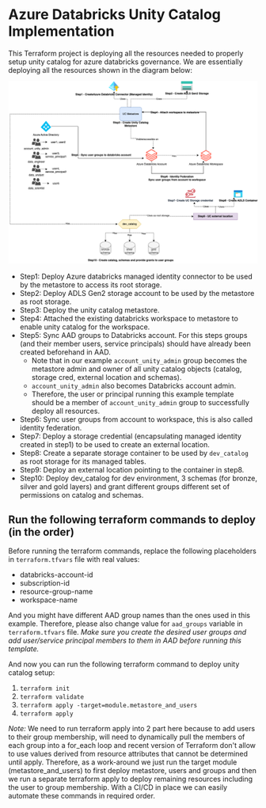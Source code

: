 # Azure Databricks Unity Catalog Implementation

This Terraform project is deploying all the resources needed to properly setup unity catalog for azure databricks governance. We are essentially deploying all the resources shown in the diagram below:

![UC Image](uc.png)


- Step1: Deploy Azure databricks managed identity connector to be used by the metastore to access its root storage.
- Step2: Deploy ADLS Gen2 storage account to be used by the metastore as root storage.
- Step3: Deploy the unity catalog metastore.
- Step4: Attached the existing databricks workspace to metastore to enable unity catalog for the workspace.
- Step5: Sync AAD groups to Databricks account. For this steps groups (and their member users, service principals) should have already been created beforehand in AAD.
  - Note that in our example `account_unity_admin` group becomes the metastore admin and owner of all unity catalog objects (catalog, storage cred, external location and schemas).
  - `account_unity_admin` also becomes Databricks account admin.
  - Therefore, the user or principal running this example template should be a member of `account_unity_admin` group to successfully deploy all resources.
- Step6: Sync user groups from account to workspace, this is also called identity federation.
- Step7: Deploy a storage credential (encapsulating managed identity created in step1) to be used to create an external location.
- Step8: Create a separate storage container to be used by `dev_catalog` as root storage for its managed tables.
- Step9: Deploy an external location pointing to the container in step8.
- Step10: Deploy dev_catalog for dev environment, 3 schemas (for bronze, silver and gold layers) and grant different groups different set of permissions on catalog and schemas.


## Run the following terraform commands to deploy (in the order)

Before running the terraform commands, replace the following placeholders in `terraform.tfvars` file with real values:
- databricks-account-id
- subscription-id
- resource-group-name
- workspace-name

And you might have different AAD group names than the ones used in this example. Therefore, please also change value for `aad_groups` variable in `terraform.tfvars` file. _Make sure you create the desired user groups and add user/service principal members to them in AAD before running this template._

And now you can run the following terraform command to deploy unity catalog setup:

1. `terraform init`
2. `terraform validate`
3. `terraform apply -target=module.metastore_and_users`
4. `terraform apply`

_Note:_ We need to run terraform apply into 2 part here because to add users to their group membership, will need to dynamically pull the members of each group into a for_each loop and recent version of Terraform don't allow to use values derived from resource attributes that cannot be determined until apply. Therefore, as a work-around we just run the target module (metastore_and_users) to first deploy metastore, users and groups and then we run a separate terraform apply to deploy remaining resources including the user to group membership. With a CI/CD in place we can easily automate these commands in required order.
